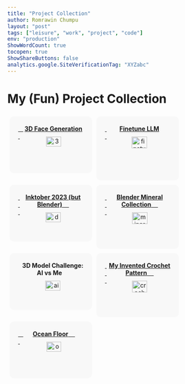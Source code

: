 ```yaml
---
title: "Project Collection"
author: Romrawin Chumpu
layout: "post"
tags: ["leisure", "work", "project", "code"]
env: "production"
ShowWordCount: true
tocopen: true
ShowShareButtons: false
analytics.google.SiteVerificationTag: "XYZabc"
---
```


<style> 
body {
  font-size: 14px;
}

#rcorners1 {
  display: flex;
  border-radius: 10px;
  background: rgba(200, 200, 200, 0.10);
  padding: 20px; 
  max-width: 700px;
  height: auto;
}

* {
  box-sizing: border-box;
}

.column {
  float: left;
  width: 50%;
  padding: 5px;
}

/* Clearfix (clear floats) */
.row::after {
  content: "";
  clear: both;
  display: table;
}

</style> 

# My (Fun) Project Collection


<div class="row">
  <div class="column">
    <a href="/projects/facegen3d/">
        <div id = "rcorners1" content="width=device-width, height=device-height, initial-scale=1">
            &nbsp; &nbsp; &nbsp;<center> <large> <b>3D Face Generation</b>
            <img align="center" src="/images/project/3Dface.png" alt= "3Dface" width="50%"" style="margin: 10px"> 
            </large> </center>
        </div>
    </a>
  </div>
  <div class="column">
    <a href="/tags/llm/">
        <div id = "rcorners1" content="width=device-width, height=device-height, initial-scale=1">
            &nbsp; &nbsp; <center><large> <b>Finetune LLM</b>
            <img align="center" src="/images/project/finetune-llm.png" alt= "finetune-llm" width="50%"" style="margin: 10px"> 
            </large> </center>
        </div>
    </a>
  </div>
</div>

<div class="row">
  <div class="column">
  <a href="/projects/inktober/">
    <div id = "rcorners1" content="width=device-width, height=device-height, initial-scale=1">
        &nbsp; &nbsp; &nbsp;<center> <medium> <b>Inktober 2023 (but Blender)</b> &nbsp; &nbsp; 
        <img align="center" src="/images/artworks/inktober/d4-dodge-2.png" alt= "d4" width="50%"" style="margin: 10px"> 
      </medium></center> 
    </div>
    </a>
  </div>
  <div class="column">
    <a href="/projects/mineral/">
      <div id = "rcorners1" content="width=device-width, height=device-height, initial-scale=1">
        &nbsp; &nbsp; &nbsp;<center> <medium> <b>Blender Mineral Collection</b> &nbsp; &nbsp; 
        <img align="center" src="/images/project/materials.jpg" alt= "minerals" width="50%"" style="margin: 10px"> </center>
      </medium>
    </div>
    </a>
  </div>
</div>


<div class="row">
  <div class="column">
    <div id = "rcorners1" content="width=device-width, height=device-height, initial-scale=1">
        &nbsp; &nbsp; &nbsp;<center> <medium> <b>3D Model Challenge: AI vs Me</b> &nbsp; &nbsp; 
        <img align="center" src="/images/project/ai-me.png" alt= "ai-me" width="50%"" style="margin: 10px"> 
      </medium></center> 
    </div>
  </div>
  <div class="column">
    <a href="/projects/crochet_pattern/">
      <div id = "rcorners1" content="width=device-width, height=device-height, initial-scale=1">
        &nbsp; &nbsp; &nbsp;<center> <medium> <b>My Invented Crochet Pattern</b> &nbsp; &nbsp; 
        <img align="center" src="/images/project/crochet/small_star.jpg" alt= "crochet" width="50%"" style="margin: 10px"> </center>
      </medium>
    </div>
    </a>
  </div>
</div>

<div class="row">
  <div class="column">
  <a href="/projects/ocean/">
    <div id = "rcorners1" content="width=device-width, height=device-height, initial-scale=1">
        &nbsp; &nbsp; &nbsp;<center> <medium> <b>Ocean Floor</b> &nbsp; &nbsp; 
        <img align="center" src="/images/project/ocean/ocean0.jpg" alt= "ocean0" width="50%"" style="margin: 10px"> 
      </medium></center> 
    </div>
    </a>
  </div>
  <div class="column">
    <!-- <a href="/projects/ocean/">
      <div id = "rcorners1" content="width=device-width, height=device-height, initial-scale=1">
        &nbsp; &nbsp; &nbsp;<center> <medium> <b>My Invented Crochet Pattern</b> &nbsp; &nbsp; 
        <img align="center" src="/images/project/crochet/small_star.jpg" alt= "crochet" width="50%"" style="margin: 10px"> </center>
      </medium>
    </div>
    </a> -->
  </div>
</div>